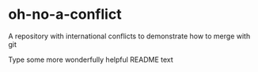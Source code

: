 # oh-no-a-conflict
A repository with international conflicts to demonstrate how to merge with git

Type some more wonderfully helpful README text